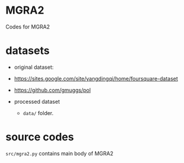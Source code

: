 # MGRA2

Codes for MGRA2

# datasets

* original dataset:

* <https://sites.google.com/site/yangdingqi/home/foursquare-dataset>

* <https://github.com/gmuggs/pol>

* processed dataset
  * `data/` folder.

# source codes

`src/mgra2.py` contains main body of MGRA2
